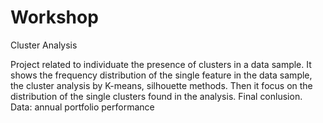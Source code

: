 # Workshop 
Cluster Analysis 

Project related to individuate the presence of clusters in a data sample. It shows the frequency distribution of the single feature in the data sample, the cluster analysis by K-means, silhouette methods. Then it focus on the distribution of the single clusters found in the analysis.
Final conlusion.
Data: annual portfolio performance 
